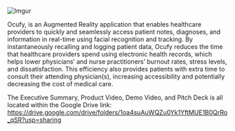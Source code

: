 ![Imgur](https://i.imgur.com/1W7ARzr.jpg)

Ocufy, is an Augmented Reality application that enables healthcare providers to quickly and seamlessly access patient notes, diagnoses, and information in real-time using facial recognition and tracking. By instantaneously recalling and logging patient data, Ocufy reduces the time that healthcare providers spend using electronic health records, which helps lower physicians’ and nurse practitioners’ burnout rates, stress levels, and dissatisfaction. This efficiency also provides patients with extra time to consult their attending physician(s), increasing accessibility and potentially decreasing the cost of medical care. 

The Executive Summary, Product Video, Demo Video, and Pitch Deck is all located within the Google Drive link:
https://drive.google.com/drive/folders/1oa4suAuWQZu0Yk1YftMUE1B0QrRo_qSR?usp=sharing
